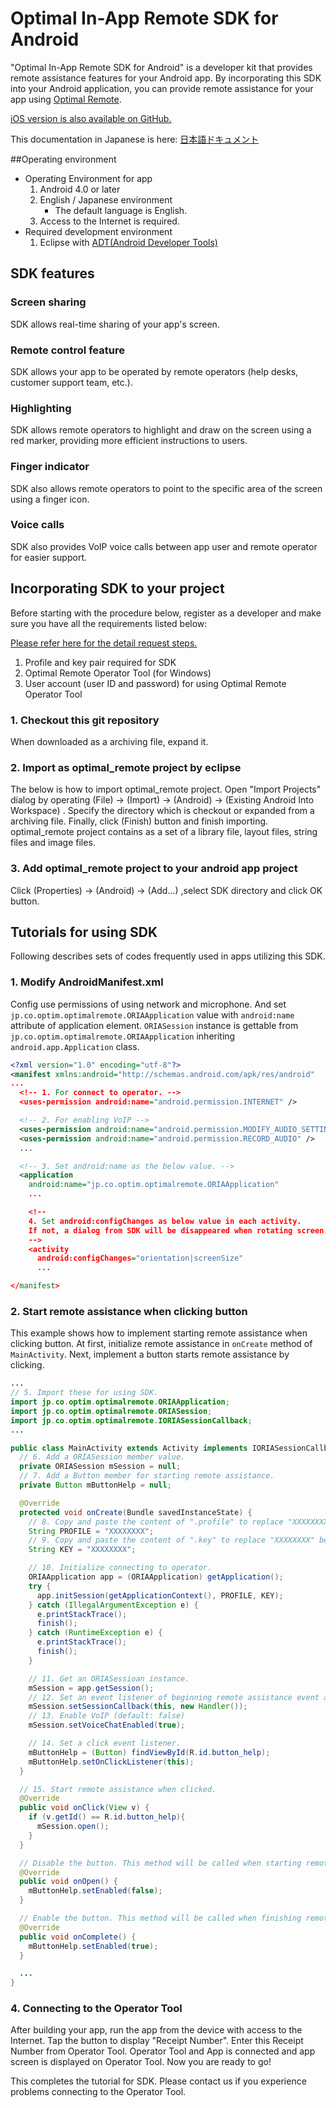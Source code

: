 # Optimal In-App Remote SDK for Android

"Optimal In-App Remote SDK for Android" is a developer kit that provides remote assistance features for your Android app.
By incorporating this SDK into your Android application, you can provide remote assistance for your app using [Optimal Remote](http://en.optim.co.jp/contents/5480).

[iOS version is also available on GitHub.](https://github.com/optim-corp/optimal-in-app-remote-ios-sdk)

This documentation in Japanese is here: [日本語ドキュメント](README.ja.md)

##Operating environment
 - Operating Environment for app
     1. Android 4.0 or later
     3. English / Japanese environment
         - The default language is English.
     4. Access to the Internet is required.
 - Required development environment
     1. Eclipse with [ADT(Android Developer Tools)](http://developer.android.com/tools/help/adt.html)

## SDK features

### Screen sharing
SDK allows real-time sharing of your app's screen.

### Remote control feature
SDK allows your app to be operated by remote operators (help desks, customer support team, etc.).

### Highlighting
SDK allows remote operators to highlight and draw on the screen using a red marker, providing more efficient instructions to users.

### Finger indicator
SDK also allows remote operators to point to the specific area of the screen using a finger icon.

### Voice calls
SDK also provides VoIP voice calls between app user and remote operator for easier support.

## Incorporating SDK to your project
Before starting with the procedure below, register as a developer and make sure you have all the requirements listed below:

[Please refer here for the detail request steps.](docs/REGISTRATION.md)

 1. Profile and key pair required for SDK
 2. Optimal Remote Operator Tool (for Windows)
 3. User account (user ID and password) for using Optimal Remote Operator Tool


### 1. Checkout this git repository
When downloaded as a archiving file, expand it.

### 2. Import as optimal_remote project by eclipse
The below is how to import optimal_remote project. Open "Import Projects" dialog by operating (File) -> (Import) -> (Android) -> (Existing Android Into Workspace) .
Specify the directory which is checkout or expanded from a archiving file. Finally, click (Finish) button and finish importing.
optimal_remote project contains as a set of a library file, layout files, string files and image files.

### 3. Add optimal_remote project to your android app project
Click (Properties) -> (Android) -> (Add...) ,select SDK directory and click OK button.

## Tutorials for using SDK
Following describes sets of codes frequently used in apps utilizing this SDK.

### 1. Modify AndroidManifest.xml
Config use permissions of using network and microphone. And set `jp.co.optim.optimalremote.ORIAApplication` value with `android:name` attribute of application element.
`ORIASession` instance is gettable from `jp.co.optim.optimalremote.ORIAApplication` inheriting `android.app.Application` class.

```AndroidManifest.xml
<?xml version="1.0" encoding="utf-8"?>
<manifest xmlns:android="http://schemas.android.com/apk/res/android"
...
  <!-- 1. For connect to operator. -->
  <uses-permission android:name="android.permission.INTERNET" />

  <!-- 2. For enabling VoIP -->
  <uses-permission android:name="android.permission.MODIFY_AUDIO_SETTINGS" />
  <uses-permission android:name="android.permission.RECORD_AUDIO" />
  ...

  <!-- 3. Set android:name as the below value. -->
  <application
    android:name="jp.co.optim.optimalremote.ORIAApplication"
    ...

    <!--
    4. Set android:configChanges as below value in each activity.
    If not, a dialog from SDK will be disappeared when rotating screen.
    -->
    <activity
      android:configChanges="orientation|screenSize"
      ...

</manifest>
```


### 2. Start remote assistance when clicking button
This example shows how to implement starting remote assistance when clicking button.
At first, initialize remote assistance in `onCreate` method of `MainActivity`. Next, implement a button starts remote assistance by clicking.


```MainActivity.java
...
// 5. Import these for using SDK.
import jp.co.optim.optimalremote.ORIAApplication;
import jp.co.optim.optimalremote.ORIASession;
import jp.co.optim.optimalremote.IORIASessionCallback;
...

public class MainActivity extends Activity implements IORIASessionCallback, OnClickListener {
  // 6. Add a ORIASession member value.
  private ORIASession mSession = null;
  // 7. Add a Button member for starting remote assistance.
  private Button mButtonHelp = null;

  @Override
  protected void onCreate(Bundle savedInstanceState) {
    // 8. Copy and paste the content of ".profile" to replace "XXXXXXXX" below:
    String PROFILE = "XXXXXXXX";
    // 9. Copy and paste the content of ".key" to replace "XXXXXXXX" below:
    String KEY = "XXXXXXXX";

    // 10. Initialize connecting to operator.
    ORIAApplication app = (ORIAApplication) getApplication();
    try {
      app.initSession(getApplicationContext(), PROFILE, KEY);
    } catch (IllegalArgumentException e) {
      e.printStackTrace();
      finish();
    } catch (RuntimeException e) {
      e.printStackTrace();
      finish();
    }

    // 11. Get an ORIASessioan instance.
    mSession = app.getSession();
    // 12. Set an event listener of beginning remote assistance event and ending.
    mSession.setSessionCallback(this, new Handler());
    // 13. Enable VoIP (default: false)
    mSession.setVoiceChatEnabled(true);

    // 14. Set a click event listener.
    mButtonHelp = (Button) findViewById(R.id.button_help);
    mButtonHelp.setOnClickListener(this);
  }

  // 15. Start remote assistance when clicked.
  @Override
  public void onClick(View v) {
    if (v.getId() == R.id.button_help){
      mSession.open();
    }
  }

  // Disable the button. This method will be called when starting remote assistance.
  @Override
  public void onOpen() {
    mButtonHelp.setEnabled(false);
  }

  // Enable the button. This method will be called when finishing remote assistance.
  @Override
  public void onComplete() {
    mButtonHelp.setEnabled(true);
  }

  ...
}
```

### 4. Connecting to the Operator Tool
After building your app, run the app from the device with access to the Internet. Tap the button to display "Receipt Number". Enter this Receipt Number from Operator Tool. Operator Tool and App is connected and app screen is displayed on Operator Tool. Now you are ready to go!

This completes the tutorial for SDK. Please contact us if you experience problems connecting to the Operator Tool.
